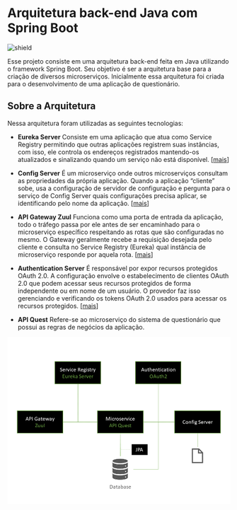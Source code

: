 # Arquitetura back-end Java com Spring Boot
![shield](https://img.shields.io/badge/ThiagoHonorato-SpringBoot-orange)

Esse projeto consiste em uma arquitetura back-end feita em Java utilizando o framework Spring Boot. Seu objetivo é ser a arquitetura base para a criação de diversos microserviços. Inicialmente essa arquitetura foi criada para o desenvolvimento de uma aplicação de questionário.

## Sobre a Arquitetura
Nessa arquitetura foram utilizadas as seguintes tecnologias:

* **Eureka Server**
Consiste em uma aplicação que atua como Service Registry permitindo que outras aplicações registrem suas instâncias, com isso, ele controla os endereços registrados mantendo-os atualizados e sinalizando quando um serviço não está disponível. [[mais](https://github.com/thiagohbhonorato/spring-boot/tree/master/eureka)]

* **Config Server**
É um microserviço onde outros microserviços consultam as propriedades da própria aplicação. Quando a aplicação “cliente” sobe, usa a configuração de servidor de configuração e pergunta para o serviço de Config Server quais configurações precisa aplicar, se identificando pelo nome da aplicação. [[mais](https://github.com/thiagohbhonorato/spring-boot/tree/master/config)]

* **API Gateway Zuul**
Funciona como uma porta de entrada da aplicação, todo o tráfego passa por ele antes de ser encaminhado para o microserviço específico respeitando as rotas que são configuradas no mesmo. O Gateway geralmente recebe a requisição desejada pelo cliente e consulta no Service Registry (Eureka) qual instância de microserviço responde por aquela rota. [[mais](https://github.com/thiagohbhonorato/spring-boot/tree/master/zuul)]

* **Authentication Server**
É responsável por expor recursos protegidos OAuth 2.0. A configuração envolve o estabelecimento de clientes OAuth 2.0 que podem acessar seus recursos protegidos de forma independente ou em nome de um usuário. O provedor faz isso gerenciando e verificando os tokens OAuth 2.0 usados para acessar os recursos protegidos. [[mais](https://github.com/thiagohbhonorato/spring-boot/tree/master/auth)]

* **API Quest**
Refere-se ao microserviço do sistema de questionário que possui as regras de negócios da aplicação.

![arquitetura](https://github.com/thiagohbhonorato/spring-boot/blob/master/docs/arquitetura_spring_boot.png "Arquitetura")
